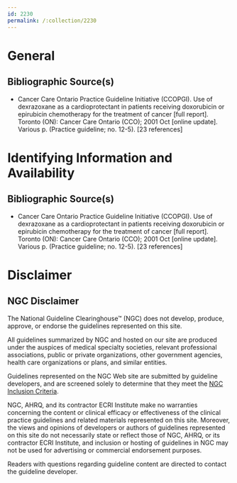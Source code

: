 ```yaml
---
id: 2230
permalink: /:collection/2230
---
```


# General

## Bibliographic Source(s)

- Cancer Care Ontario Practice Guideline Initiative (CCOPGI). Use of dexrazoxane as a cardioprotectant in patients receiving doxorubicin or epirubicin chemotherapy for the treatment of cancer [full report]. Toronto (ON): Cancer Care Ontario (CCO); 2001 Oct [online update]. Various p. (Practice guideline; no. 12-5). [23 references]

# Identifying Information and Availability

## Bibliographic Source(s)

- Cancer Care Ontario Practice Guideline Initiative (CCOPGI). Use of dexrazoxane as a cardioprotectant in patients receiving doxorubicin or epirubicin chemotherapy for the treatment of cancer [full report]. Toronto (ON): Cancer Care Ontario (CCO); 2001 Oct [online update]. Various p. (Practice guideline; no. 12-5). [23 references]

# Disclaimer

## NGC Disclaimer

The National Guideline Clearinghouse™ (NGC) does not develop, produce, approve, or endorse the guidelines represented on this site.

All guidelines summarized by NGC and hosted on our site are produced under the auspices of medical specialty societies, relevant professional associations, public or private organizations, other government agencies, health care organizations or plans, and similar entities.

Guidelines represented on the NGC Web site are submitted by guideline developers, and are screened solely to determine that they meet the [NGC Inclusion Criteria](/help-and-about/summaries/inclusion-criteria).

NGC, AHRQ, and its contractor ECRI Institute make no warranties concerning the content or clinical efficacy or effectiveness of the clinical practice guidelines and related materials represented on this site. Moreover, the views and opinions of developers or authors of guidelines represented on this site do not necessarily state or reflect those of NGC, AHRQ, or its contractor ECRI Institute, and inclusion or hosting of guidelines in NGC may not be used for advertising or commercial endorsement purposes.

Readers with questions regarding guideline content are directed to contact the guideline developer.

